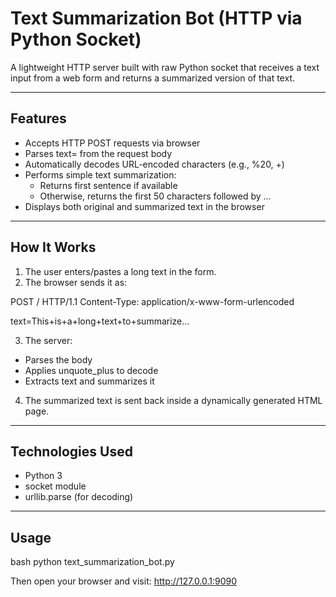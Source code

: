 
# Text Summarization Bot (HTTP via Python Socket)

A lightweight HTTP server built with raw Python socket that receives a text input from a web form and returns a summarized version of that text.

---

## Features

- Accepts HTTP POST requests via browser
- Parses text= from the request body
- Automatically decodes URL-encoded characters (e.g., %20, +)
- Performs simple text summarization:
  - Returns first sentence if available
  - Otherwise, returns the first 50 characters followed by ...
- Displays both original and summarized text in the browser

---

## How It Works

1. The user enters/pastes a long text in the form.
2. The browser sends it as:

POST / HTTP/1.1 Content-Type: application/x-www-form-urlencoded

text=This+is+a+long+text+to+summarize...

3. The server:
- Parses the body
- Applies unquote_plus to decode
- Extracts text and summarizes it
4. The summarized text is sent back inside a dynamically generated HTML page.

---

## Technologies Used

- Python 3
- socket module
- urllib.parse (for decoding)

---

## Usage

bash
python text_summarization_bot.py

Then open your browser and visit:
http://127.0.0.1:9090


